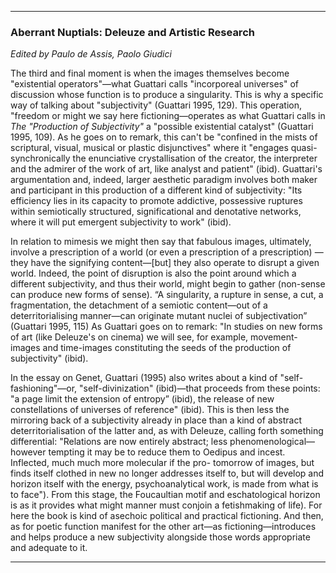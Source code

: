 
---

### Aberrant Nuptials: Deleuze and Artistic Research
*Edited by Paulo de Assis, Paolo Giudici*

The third and final moment is when the images themselves become "existential operators"—what Guattari calls "incorporeal universes" of discussion whose function is to produce a singularity. This is why a specific way of talking about "subjectivity" (Guattari 1995, 129). This operation, "freedom or might we say here fictioning—operates as what Guattari calls in *The "Production of Subjectivity"* a "possible existential catalyst" (Guattari 1995, 109). As he goes on to remark, this can't be "confined in the mists of scriptural, visual, musical or plastic disjunctives" where it "engages quasi-synchronically the enunciative crystallisation of the creator, the interpreter and the admirer of the work of art, like analyst and patient" (ibid). Guattari's argumentation and, indeed, larger aesthetic paradigm involves both maker and participant in this production of a different kind of subjectivity: "Its efficiency lies in its capacity to promote addictive, possessive ruptures within semiotically structured, significational and denotative networks, where it will put emergent subjectivity to work" (ibid).

In relation to mimesis we might then say that fabulous images, ultimately, involve a prescription of a world (or even a prescription of a prescription) — they have the signifying content—[but] they also operate to disrupt a given world. Indeed, the point of disruption is also the point around which a different subjectivity, and thus their world, might begin to gather (non-sense can produce new forms of sense). “A singularity, a rupture in sense, a cut, a fragmentation, the detachment of a semiotic content—out of a deterritorialising manner—can originate mutant nuclei of subjectivation” (Guattari 1995, 115) As Guattari goes on to remark: "In studies on new forms of art (like Deleuze's on cinema) we will see, for example, movement-images and time-images constituting the seeds of the production of subjectivity" (ibid).

In the essay on Genet, Guattari (1995) also writes about a kind of "self-fashioning"—or, "self-divinization" (ibid)—that proceeds from these points: "a page limit the extension of entropy” (ibid), the release of new constellations of universes of reference" (ibid). This is then less the mirroring back of a subjectivity already in place than a kind of abstract deterritorialisation of the latter and, as with Deleuze, calling forth something differential: "Relations are now entirely abstract; less phenomenological—however tempting it may be to reduce them to Oedipus and incest. Inflected, much much more molecular if the pro- tomorrow of images, but finds itself clothed in new no longer addresses itself to, but will develop and horizon itself with the energy, psychoanalytical work, is made from what is to face"). From this stage, the Foucaultian motif and eschatological horizon is as it provides what might manner must conjoin a fetishmaking of life). For here the book is kind of asechoic political and practical fictioning. And then, as for poetic function manifest for the other art—as fictioning—introduces and helps produce a new subjectivity alongside those words appropriate and adequate to it.

---